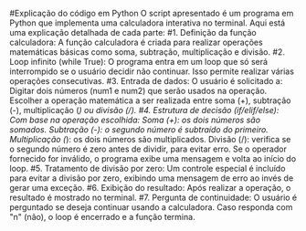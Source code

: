 #Explicação do código em Python
O script apresentado é um programa em Python que implementa uma calculadora interativa no terminal. Aqui está uma explicação detalhada de cada parte:
#1. Definição da função calculadora:
A função calculadora é criada para realizar operações matemáticas básicas como soma, subtração, multiplicação e divisão.
#2. Loop infinito (while True):
O programa entra em um loop que só será interrompido se o usuário decidir não continuar. Isso permite realizar várias operações consecutivas.
#3. Entrada de dados:
O usuário é solicitado a:
Digitar dois números (num1 e num2) que serão usados na operação.
Escolher a operação matemática a ser realizada entre soma (+), subtração (-), multiplicação (*) ou divisão (/).
#4. Estrutura de decisão (if/elif/else):
Com base na operação escolhida:
Soma (+): os dois números são somados.
Subtração (-): o segundo número é subtraído do primeiro.
Multiplicação (*): os dois números são multiplicados.
Divisão (/): verifica se o segundo número é zero antes de dividir, para evitar erro.
Se o operador fornecido for inválido, o programa exibe uma mensagem e volta ao início do loop.
#5. Tratamento de divisão por zero:
Um controle especial é incluído para evitar a divisão por zero, exibindo uma mensagem de erro ao invés de gerar uma exceção.
#6. Exibição do resultado:
Após realizar a operação, o resultado é mostrado no terminal.
#7. Pergunta de continuidade:
O usuário é perguntado se deseja continuar usando a calculadora. Caso responda com "n" (não), o loop é encerrado e a função termina.


